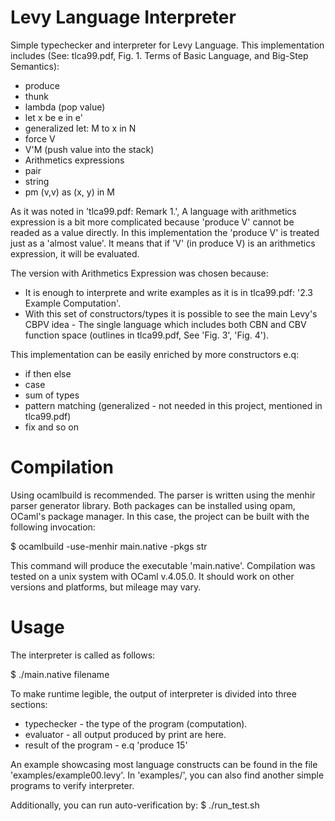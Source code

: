 # Levy Language Interpreter
Simple typechecker and interpreter for Levy Language.
This implementation includes (See: tlca99.pdf, Fig. 1. Terms of Basic
Language, and Big-Step Semantics):
 - produce
 - thunk
 - lambda (pop value)
 - let x be e in e'
 - generalized let: M to x in N
 - force V
 - V'M (push value into the stack)
 - Arithmetics expressions
 - pair
 - string
 - pm (v,v) as (x, y) in M


As it was noted in 'tlca99.pdf: Remark 1.', A language with
arithmetics expression is a bit more complicated because
'produce V' cannot be readed as a value directly. In this
implementation the 'produce V' is treated just as a 'almost value'.
It means that if 'V' (in produce V) is an arithmetics expression,
it will be evaluated.

The version with Arithmetics Expression was chosen because:
 - It is enough to interprete and write examples as it is in
   tlca99.pdf: '2.3 Example Computation'.
 - With this set of constructors/types it is possible to see the main
   Levy's CBPV idea - The single language which includes both CBN and
   CBV function space (outlines in tlca99.pdf, See 'Fig. 3', 'Fig. 4').

This implementation can be easily enriched by more constructors e.q:
 - if then else
 - case
 - sum of types
 - pattern matching (generalized - not needed in this project, mentioned in tlca99.pdf)
 - fix and so on

# Compilation

Using ocamlbuild is recommended. The parser is written using the
menhir parser generator library. Both packages can be installed using
opam, OCaml's package manager. In this case, the project can be built
with the following invocation:

$ ocamlbuild -use-menhir main.native -pkgs str

This command will produce the executable 'main.native'. Compilation
was tested on a unix system with OCaml v.4.05.0. It should work on
other versions and platforms, but mileage may vary.

# Usage

The interpreter is called as follows:

$ ./main.native filename

To make runtime legible, the output of interpreter is divided into three sections:
 - typechecker - the type of the program (computation).
 - evaluator - all output produced by print are here.
 - result of the program - e.q 'produce 15'


An example showcasing most language constructs can be found in the
file 'examples/example00.levy'. In 'examples/', you can also find
another simple programs to verify interpreter.

Additionally, you can run auto-verification by:
$ ./run_test.sh
